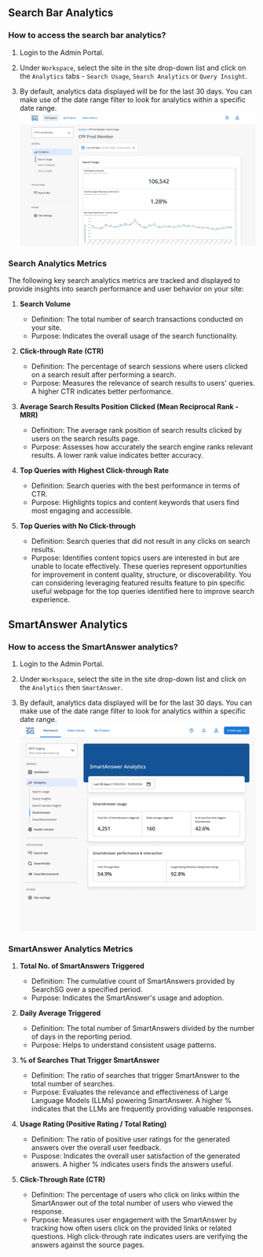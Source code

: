 ## Search Bar Analytics

### How to access the search bar analytics?

1. Login to the Admin Portal.

2. Under `Workspace`, select the site in the site drop-down list and click on the `Analytics` tabs - `Search Usage`, `Search Analytics` or `Query Insight`.

3. By default, analytics data displayed will be for the last 30 days. You can make use of the date range filter to look for analytics within a specific date range.
   ![Search Bar Analytics](images/analytics/workspace.png)

### Search Analytics Metrics

The following key search analytics metrics are tracked and displayed to provide insights into search performance and user behavior on your site:

1. **Search Volume**

    - Definition: The total number of search transactions conducted on your site.
    - Purpose: Indicates the overall usage of the search functionality.

2. **Click-through Rate (CTR)**

    - Definition: The percentage of search sessions where users clicked on a search result after performing a search.
    - Purpose: Measures the relevance of search results to users' queries. A higher CTR indicates better performance.

3. **Average Search Results Position Clicked (Mean Reciprocal Rank - MRR)**

    - Definition: The average rank position of search results clicked by users on the search results page.
    - Purpose: Assesses how accurately the search engine ranks relevant results. A lower rank value indicates better accuracy.

4. **Top Queries with Highest Click-through Rate**
    - Definition: Search queries with the best performance in terms of CTR.
    - Purpose: Highlights topics and content keywords that users find most engaging and accessible.
5. **Top Queries with No Click-through**
    - Definition: Search queries that did not result in any clicks on search results.
    - Purpose: Identifies content topics users are interested in but are unable to locate effectively. These queries represent opportunities for improvement in content quality, structure, or discoverability. You can considering leveraging featured results feature to pin specific useful webpage for the top queries identified here to improve search experience.

## SmartAnswer Analytics

### How to access the SmartAnswer analytics?

1. Login to the Admin Portal.

2. Under `Workspace`, select the site in the site drop-down list and click on the `Analytics` then `SmartAnswer`.

3. By default, analytics data displayed will be for the last 30 days. You can make use of the date range filter to look for analytics within a specific date range.
   ![SmartAnswer Analytics](images/analytics/smart_answer_analytics.png)

### SmartAnswer Analytics Metrics

1. **Total No. of SmartAnswers Triggered**

    - Definition: The cumulative count of SmartAnswers provided by SearchSG over a specified period.
    - Purpose: Indicates the SmartAnswer's usage and adoption.

2. **Daily Average Triggered**

    - Definition: The total number of SmartAnswers divided by the number of days in the reporting period.
    - Purpose: Helps to understand consistent usage patterns.

3. **% of Searches That Trigger SmartAnswer**

    - Definition: The ratio of searches that trigger SmartAnswer to the total number of searches.
    - Purpose: Evaluates the relevance and effectiveness of Large Language Models (LLMs) powering SmartAnswer. A higher % indicates that the LLMs are frequently providing valuable responses.

4. **Usage Rating (Positive Rating / Total Rating)**

    - Definition: The ratio of positive user ratings for the generated answers over the overall user feedback.
    - Puspose: Indicates the overall user satisfaction of the generated answers. A higher % indicates users finds the answers useful.

5. **Click-Through Rate (CTR)**
    - Definition: The percentage of users who click on links within the SmartAnswer out of the total number of users who viewed the response.
    - Purpose: Measures user engagement with the SmartAnswer by tracking how often users click on the provided links or related questions. High click-through rate indicates users are verifying the answers against the source pages.
